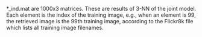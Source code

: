 *_ind.mat are 1000x3 matrices. These are results of 3-NN of the joint model. Each element is the index of the training image, e.g., when an element is 99, the retrieved image is the 99th training image, according to the Flickr8k file which lists all training image filenames.
